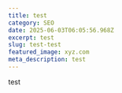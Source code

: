 ```yaml
---
title: test
category: SEO
date: 2025-06-03T06:05:56.968Z
excerpt: test
slug: test-test
featured_image: xyz.com
meta_description: test
---
```

t﻿est